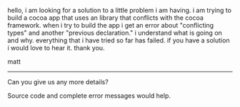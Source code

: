 hello, i am  looking for a solution to a little problem i am having. i am trying to build a cocoa app that uses an library that conflicts with the cocoa framework. when i try to build the app i get an error about "conflicting types" and another "previous declaration." i understand what is going on and why. everything that i have tried so far has failed. if you have a solution i would love to hear it. thank you.

matt

----

Can you give us any more details?

Source code and complete error messages would help.

